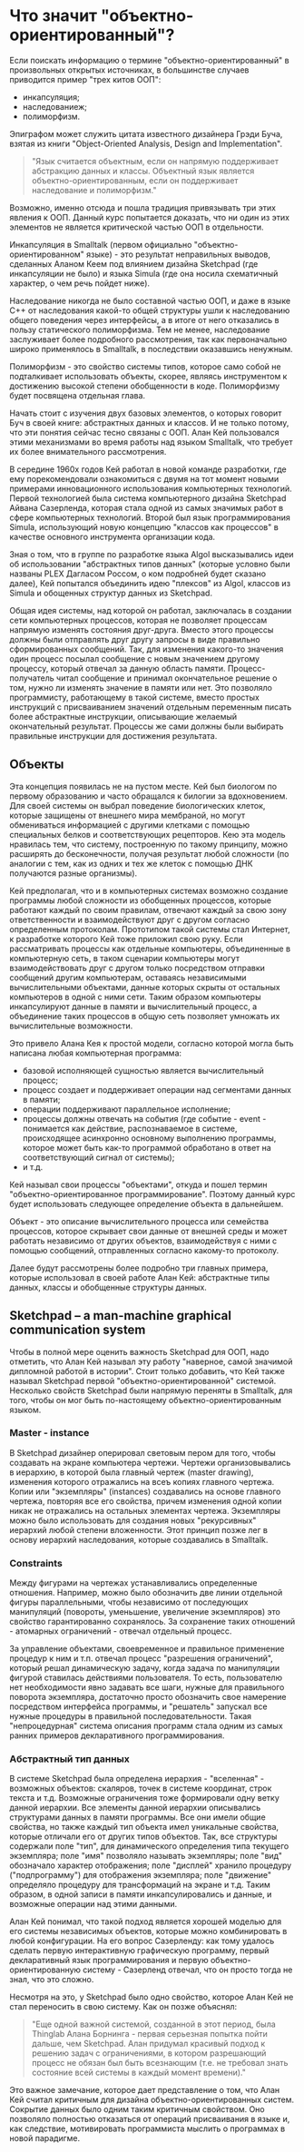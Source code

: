 # Что значит "объектно-ориентированный"?
Если поискать информацию о термине "объектно-ориентированный" в произвольных открытых источниках, в большинстве случаев приводится пример "трех китов ООП":
* инкапсуляция;
* наследованиеж;
* полиморфизм.

Эпиграфом может служить цитата известного дизайнера Грэди Буча, взятая из книги "Object-Oriented Analysis, Design and Implementation".

> "Язык считается объектным, если он напрямую поддерживает абстракцию данных и классы. Объектный язык является объектно-ориентированным, если он поддерживает наследование и полиморфизм."

Возможно, именно отсюда и пошла традиция привязывать три этих явления к ООП. Данный курс попытается доказать, что ни один из этих элементов не является критической частью ООП в отдельности. 

Инкапсуляция в Smalltalk (первом официально "объектно-ориентированном" языке) - это результат неправильных выводов, сделанных Аланом Кеем под влиянием дизайна Sketchpad (где инкапсуляции не было) и языка Simula (где она носила схематичный характер, о чем речь пойдет ниже).

Наследование никогда не было составной частью ООП, и даже в языке С++ от наследования какой-то общей структуры ушли к наследованию общего поведения через интерфейсы, а в итоге от него отказались в пользу статического полиморфизма. Тем не менее, наследование заслуживает более подробного рассмотрения, так как первоначально широко применялось в Smalltalk, в последствии оказавшись ненужным.

Полиморфизм - это свойство системы типов, которое само собой не подталкивает использовать объекты, скорее, являясь инструментом к достижению высокой степени обобщенности в коде. Полиморфизму будет посвящена отдельная глава. 

Начать стоит с изучения двух базовых элементов, о которых говорит Буч в своей книге: абстрактных данных и классов. И не только потому, что эти понятия сейчас тесно связаны с ООП. Алан Кей пользовался этими механизмами во время работы над языком Smalltalk, что требует их более внимательного рассмотрения.

В середине 1960х годов Кей работал в новой команде разработки, где ему порекомендовали ознакомиться с двумя на тот момент новыми примерами инновационного использования компьютерных технологий. Первой технологией была система компьютерного дизайна Sketchpad Айвана Сазерленда, которая стала одной из самых значимых работ в сфере компьютерных технологий. Второй был язык программирования Simula, использующий новую концепцию "классов как процессов" в качестве основного инструмента организации кода.

Зная о том, что в группе по разработке языка Algol высказывались идеи об использовании "абстрактных типов данных" (которые условно были названы PLEX Дагласом Россом, о ком подробней будет сказано далее), Кей попытался объединить идею "плексов" из Algol, классов из Simula и обощенных структур данных из Sketchpad.

Общая идея системы, над которой он работал, заключалась в создании сети компьютерных процессов, которая не позволяет процессам напрямую изменять состояния друг-друга. Вместо этого процессы должны были отправлять друг другу запросы в виде правильно сформированных сообщений. Так, для изменения какого-то значения один процесс посылал сообщение с новым значением другому процессу, который отвечал за данную область памяти. Процесс-получатель читал сообщение и принимал окончательное решение о том, нужно ли изменять значение в памяти или нет. Это позволяло программисту, работающему в такой системе, вместо простых инструкций с присваиванием значений отдельным переменным писать более абстрактные инструкции, описывающие желаемый окончательный результат. Процессы же сами должны были выбирать правильные инструкции для достижения результата.

## Объекты
Эта концепция появилась не на пустом месте. Кей был биологом по первому образованию и часто обращался к билогии за вдохновением. Для своей системы он выбрал поведение биологических клеток, которые защищены от внешнего мира мембраной, но могут обмениваться информацией с другими клетками с помощью специальных белков и соответствующих рецепторов. Кею эта модель нравилась тем, что систему, построенную по такому принципу, можно расширять до бесконечности, получая результат любой сложности (по аналогии с тем, как из одних и тех же клеток с помощью ДНК получаются разные организмы).

Кей предполагал, что и в компьютерных системах возможно создание программы любой сложности из обобщенных процессов, которые работают каждый по своим правилам, отвечают каждый за свою зону ответственности и взаимодействуют друг с другом согласно определенным протоколам. Прототипом такой системы стал Интернет, к разработке которого Кей тоже приложил свою руку. Если рассматривать процессы как отдельные компьютеры, объединенные в компьютерную сеть, в таком сценарии компьютеры могут взаимодействовать друг с другом только посредством отправки сообщений другим компьютерам, оставаясь независимыми вычислительными объектами, данные которых скрыты от остальных компьютеров в одной с ними сети. Таким образом компьютеры инкапсулируют данные в памяти и вычислительный процесс, а объединение таких процессов в общую сеть позволяет умножать их вычислительные возможности.

Это привело Алана Кея к простой модели, согласно которой могла быть написана любая компьютерная программа:
* базовой исполняющей сущностью является вычислительный процесс;
* процесс создает и поддерживает операции над сегментами данных в памяти;
* операции поддерживают параллельное исполнение;
* процессы должны отвечать на события (где событие - event - понимается как действие, распознаваемое в системе, происходящее асинхронно основному выполнению программы, которое может быть как-то программой обработано в ответ на соответствующий сигнал от системы);
* и т.д.

Кей называл свои процессы "объектами", откуда и пошел термин "объектно-ориентированное программирование". Поэтому данный курс будет использовать следующее определение объекта в дальнейшем.

Объект - это описание вычислительного процесса или семейства процессов, которое скрывает свои данные от внешней среды и может работать независимо от других объектов, взаимодействуя с ними с помощью сообщений, отправленных согласно какому-то протоколу.

Далее будут рассмотрены более подробно три главных примера, которые использовал в своей работе Алан Кей: абстрактные типы данных, классы и обобщенные структуры данных.

## Sketchpad – a man-machine graphical communication system
Чтобы в полной мере оценить важность Sketchpad для ООП, надо отметить, что Алан Кей называл эту работу "наверное, самой значимой дипломной работой в истории". Стоит только добавить, что Кей также называл Sketchpad первой "объектно-ориентированной" системой. Несколько свойств Sketchpad были напрямую переняты в Smalltalk, для того, чтобы он мог быть по-настоящему объектно-ориентированным языком.

### Master - instance
В Sketchpad дизайнер оперировал световым пером для того, чтобы создавать на экране компьютера чертежи. Чертежи организовывались в иерархию, в которой была главный чертеж (master drawing), изменения которого отражались на всеъ копиях главного чертежа. Копии или "экземпляры" (instances) создавались на основе главного чертежа, повторяя все его свойства, причем изменения одной копии никак не отражались на остальных элементах чертежа. Экземпляры можно было использовать для создания новых "рекурсивных" иерархий любой степени вложенности. Этот принцип позже лег в основу иерархий наследования, которые создавались в Smalltalk.

### Constraints
Между фигурами на чертежах устанавливались определенные отношения. Например, можно было обозначить две линии отдельной фигуры параллельными, чтобы независимо от последующих манипуляций (повороты, уменьшение, увеличение экземпляров) это свойство гарантированно сохранялось. За сохранение таких отношений - атомарных ограничений - отвечал отдельный процесс.

За управление объектами, своевременное и правильное применение процедур к ним и т.п. отвечал процесс "разрешения ограничений", который решал динамическую задачу, когда задача по манипуляции фигурой ставилась действиями пользователя. То есть, пользователю нет необходимости явно задавать все шаги, нужные для правильного поворота экземпляра, достаточно просто обозначить свое намерение посредством интерфейса программы, и "решатель" запускал все нужные процедуры в правильной последовательности. Такая "непроцедурная" система описания программ стала одним из самых ранних примеров декларативного программирования.

### Абстрактный тип данных
В системе Sketchpad была определена иерархия - "вселенная" - возможных объектов: скаляров, точек в системе координат, строк текста и т.д. Возможные ограничения тоже формировали одну ветку данной иерархии. Все элементы данной иерархии описывались структурами данных в памяти программы. Все они имели общие свойства, но также каждый тип объекта имел уникальные свойства, которые отличали его от других типов объектов. Так, все структуры содержали поле "тип", для динамического определения типа текущего экземпляра; поле "имя" позволяло называть экземпляры; поле "вид" обозначало характер отображения; поле "дисплей" хранило процедуру ("подпрограмму") для отображения экземпляра; поле "движение" определяло процедуру для трансформаций на экране и т.д. Таким образом, в одной записи в памяти инкапсулировались и данные, и возможные операции над этими данными. 

Алан Кей понимал, что такой подход является хорошей моделью для его системы независимых объектов, которые можно комбинировать в любой конфигурации. На его вопрос Сазерленду: как тому удалось сделать первую интерактивную графическую программу, первый декларативный язык программирования и первую объектно-ориентированную систему - Сазерленд отвечал, что он просто тогда не знал, что это сложно.

Несмотря на это, у Sketchpad было одно свойство, которое Алан Кей не стал переносить в свою систему. Как он позже объяснял:

> "Еще одной важной системой, созданной в этот период, была Thinglab Алана Борнинга - первая серьезная попытка пойти дальше, чем Sketchpad. Алан придумал красивый подход к решению задач с ограничениями, в котором разрешающий процесс не обязан был быть всезнающим (т.е. не требовал знать состояние всей системы в каждый момент времени)."

Это важное замечание, которое дает представление о том, что Алан Кей считал критичным для дизайна объектно-ориентированных систем. Сокрытие данных было одним таким критичным свойством. Оно позволяло полностью отказаться от операций присваивания в языке и, как следствие, мотивировать программиста мыслить о программах в новой парадигме.
